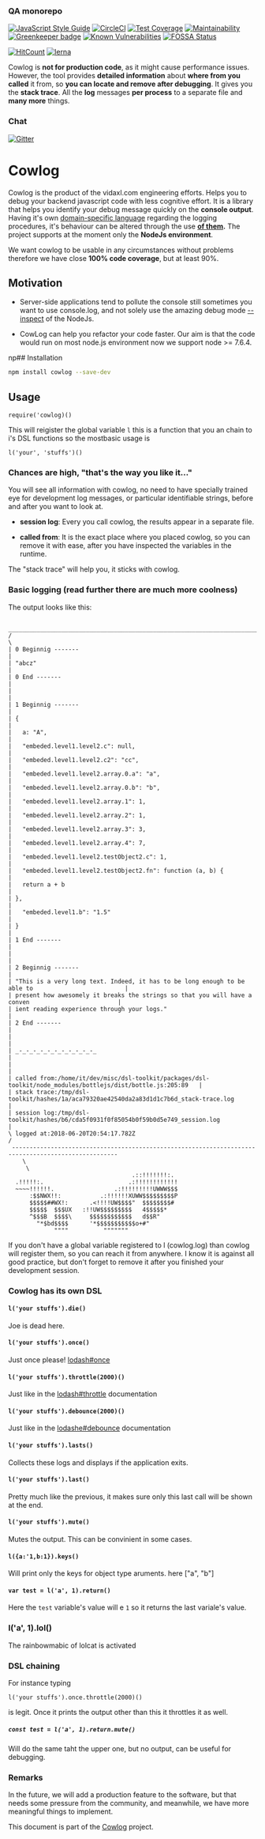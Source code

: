 <!--- destination qa rewrite begin -->
### QA monorepo
[![JavaScript Style Guide](https://img.shields.io/badge/code_style-standard-brightgreen.svg)](https://standardjs.com)
[![CircleCI](https://circleci.com/gh/311ecode/dsl-toolkit/tree/master.svg?style=svg)](https://circleci.com/gh/311ecode/dsl-toolkit/tree/master)
[![Test Coverage](https://api.codeclimate.com/v1/badges/a25454343626ec0c7a70/test_coverage)](https://codeclimate.com/github/311ecode/dsl-toolkit/test_coverage)
[![Maintainability](https://api.codeclimate.com/v1/badges/a25454343626ec0c7a70/maintainability)](https://codeclimate.com/github/311ecode/dsl-toolkit/maintainability)
[![Greenkeeper badge](https://badges.greenkeeper.io/311ecode/dsl-toolkit.svg)](https://greenkeeper.io/)
[![Known Vulnerabilities](https://snyk.io/test/github/311ecode/dsl-toolkit/badge.svg?targetFile=packages%2Fdsl-framework%2Fpackage.json)](https://snyk.io/test/github/311ecode/dsl-toolkit?targetFile=packages%2Fdsl-framework%2Fpackage.json)
[![FOSSA Status](https://app.fossa.io/api/projects/git%2Bgithub.com%2Fvidaxl-com%2Fdsl-toolkit.svg?type=shield)](https://app.fossa.io/projects/git%2Bgithub.com%2Fvidaxl-com%2Fdsl-toolkit?ref=badge_shield)

[![HitCount](http://hits.dwyl.com/vidaxl.com/dsl-toolkit.svg)](http://hits.dwyl.com/311ecode/dsl-toolkit)
[![lerna](https://img.shields.io/badge/maintained%20with-lerna-cc00ff.svg)](https://lernajs.io/)
<!--- destination qa rewrite end -->


Cowlog is **not for production code**, as it might cause performance issues. However, the tool provides **detailed information** about **where from you called** it from, so **you can locate and remove after debugging**. It gives you the **stack trace**. All the **log** messages **per process** to a separate file and **many more** things.
<!--- source chat rewrite begin -->
### Chat
[![Gitter](https://badges.gitter.im/Join%20Chat.svg)](https://gitter.im/dsl-toolkit/Lobby)
<!--- source chat rewrite end -->

# Cowlog

Cowlog is the product of the vidaxl.com engineering efforts. Helps you to debug
your backend javascript code with less cognitive effort. It is a library that
helps you identify your debug message quickly on the **console output**.
Having it's own
[domain-specific language](https://en.wikipedia.org/wiki/Domain-specific_language "From Wikipedia, the free encyclopedia")
regarding the logging procedures, it's behaviour can be altered
through the use
**[of them](https://github.com/311ecode/dsl-toolkit/blob/master/packages/cowlog/documentation/logging_functionality.md).**
The project supports at the moment only the **NodeJs environment**.

We want cowlog to be usable in any circumstances without problems therefore we
have close **100% code coverage**, but at least 90%.

## Motivation

- Server-side applications tend to pollute the console still sometimes you want
to use console.log, and not solely use the amazing debug mode
[--inspect](https://nodejs.org/en/docs/inspector/)
of the NodeJs.

- CowLog can help you refactor your code faster. 
Our aim is that the code would run on most node.js environment now we support node >= 7.6.4.

np## Installation
```bash
npm install cowlog --save-dev
```

## Usage
`require('cowlog)()`

This will reigister the global variable `l` this is a function that you an chain to i's DSL functions
so the mostbasic usage is 

`l('your', 'stuffs')()`
<!--- example begin -->
### Chances are high, "that's the way you like it..."
You will see all information with cowlog, no need to have
specially trained eye for development log messages, or particular identifiable
strings, before and after you want to look at.

- **session log**: Every you call cowlog, the results appear in a
separate file.

- **called from**: It is the exact place where you placed cowlog, so you can
remove it with ease, after you have inspected the variables in the
runtime.

The "stack trace" will help you, it sticks with cowlog.

### Basic logging (read further there are much more coolness)

The output looks like this:

<!--- example begin -->
``` 
 ____________________________________________________________________________________________________
/                                                                                                    \
| 0 Beginnig -------                                                                                 |
| "abcz"                                                                                             |
| 0 End -------                                                                                      |
|                                                                                                    |
| 1 Beginnig -------                                                                                 |
| {                                                                                                  |
|   a: "A",                                                                                          |
|   "embeded.level1.level2.c": null,                                                                 |
|   "embeded.level1.level2.c2": "cc",                                                                |
|   "embeded.level1.level2.array.0.a": "a",                                                          |
|   "embeded.level1.level2.array.0.b": "b",                                                          |
|   "embeded.level1.level2.array.1": 1,                                                              |
|   "embeded.level1.level2.array.2": 1,                                                              |
|   "embeded.level1.level2.array.3": 3,                                                              |
|   "embeded.level1.level2.array.4": 7,                                                              |
|   "embeded.level1.level2.testObject2.c": 1,                                                        |
|   "embeded.level1.level2.testObject2.fn": function (a, b) {                                        |
|   return a + b                                                                                     |
| },                                                                                                 |
|   "embeded.level1.b": "1.5"                                                                        |
| }                                                                                                  |
| 1 End -------                                                                                      |
|                                                                                                    |
| 2 Beginnig -------                                                                                 |
| "This is a very long text. Indeed, it has to be long enough to be able to                          |
| present how awesomely it breaks the strings so that you will have a conven                         |
| ient reading experience through your logs."                                                        |
| 2 End -------                                                                                      |
|                                                                                                    |
| _-_-_-_-_-_-_-_-_-_-_-_                                                                            |
|                                                                                                    |
| called from:/home/it/dev/misc/dsl-toolkit/packages/dsl-toolkit/node_modules/bottlejs/dist/bottle.js:205:89   |
| stack trace:/tmp/dsl-toolkit/hashes/1a/aca79320ae42540da2a83d1d1c7b6d_stack-trace.log                   |
| session log:/tmp/dsl-toolkit/hashes/b6/cda5f0931f0f85054b0f59b0d5e749_session.log                       |
\ logged at:2018-06-20T20:54:17.782Z                                                                 /
 ----------------------------------------------------------------------------------------------------
    \
     \
                                   .::!!!!!!!:.
  .!!!!!:.                        .:!!!!!!!!!!!!
  ~~~~!!!!!!.                 .:!!!!!!!!!UWWW$$$
      :$$NWX!!:           .:!!!!!!XUWW$$$$$$$$$P
      $$$$$##WX!:      .<!!!!UW$$$$"  $$$$$$$$#
      $$$$$  $$$UX   :!!UW$$$$$$$$$   4$$$$$*
      ^$$$B  $$$$\     $$$$$$$$$$$$   d$$R"
        "*$bd$$$$      '*$$$$$$$$$$$o+#"
             """"          """""""
```
<!--- example end -->

If you don't have a global variable registered to l (cowlog.log) than cowlog will register them, so you can reach it from anywhere.
I know it is against all good practice, but don't forget to remove it after you
finished your development session.

### Cowlog has its own DSL

#### `l('your stuffs').die()`
Joe is dead here.

#### `l('your stuffs').once()`
Just once please! [lodash#once](https://lodash.com/docs/4.17.10#once)

#### `l('your stuffs').throttle(2000)()`
Just like in the [lodash#throttle](https://lodash.com/docs/4.17.10#throttle) documentation

#### `l('your stuffs').debounce(2000)()`
Just like in the [lodashe#debounce](https://lodash.com/docs/4.17.10#debounce) documentation

#### `l('your stuffs').lasts()`
Collects these logs and displays if the application exits.

#### `l('your stuffs').last()`
Pretty much like the previous, it makes sure only this last call will be shown at the end.

#### `l('your stuffs').mute()`
Mutes the output. This can be convinient in some cases.

#### `l({a:'1,b:1}).keys()`
Will print only the keys for object type aruments. here ["a", "b"] 

#### `var test = l('a', 1).return()`
Here the `test` variable's value will e `1` so it returns the last variale's value.

### l('a', 1).lol()
The rainbowmabic of lolcat is activated

### DSL chaining
For instance typing 

`l('your stuffs').once.throttle(2000)()` 

is legit.
Once it prints the output other than this it throttles it as well.

##### `const test = l('a', 1).return.mute()`
Will do the same taht the upper one, but no output, can be useful for debugging.

### Remarks
In the future, we will
add a production feature to the software, but that needs
some pressure from the community, and meanwhile, we have
more meaningful things to implement.

<!--- source part of cowlog begin -->
This document is part of the [Cowlog](https://github.com/311ecode/dsl-toolkit) project.
<!--- source part of cowlog end -->
